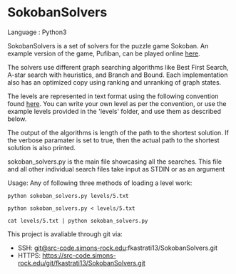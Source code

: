 # SokobanSolvers

Language : Python3

SokobanSolvers is a set of solvers for the puzzle game Sokoban. An example version of the game, Pufiban, can be played online [here](https://www.sokobanonline.com/play/web-archive/jordi-domenech/pufiban). 

The solvers use different graph searching algorithms like Best First Search, A-star search with heuristics, and Branch and Bound. Each implementation also has an optimized copy using ranking and unranking of graph states. 

The levels are represented in text format using the following convention found [here](http://sokobano.de/wiki/index.php?title=Level_format). You can write your own level as per the convention, or use the example levels provided in the 'levels' folder, and use them as described below.

The output of the algorithms is length of the path to the shortest solution. If the verbose paramater is set to true, then the actual path to the shortest solution is also printed.

sokoban_solvers.py is the main file showcasing all the searches. This file and
all other individual search files take input as STDIN or as an argument

Usage: Any of following three methods of loading a level work:

  `python sokoban_solvers.py levels/5.txt`

  `python sokoban_solvers.py < levels/5.txt`

  `cat levels/5.txt | python sokoban_solvers.py`

This project is avaliable through git via:
- SSH: git@src-code.simons-rock.edu:fkastrati13/SokobanSolvers.git
- HTTPS: https://src-code.simons-rock.edu/git/fkastrati13/SokobanSolvers.git
